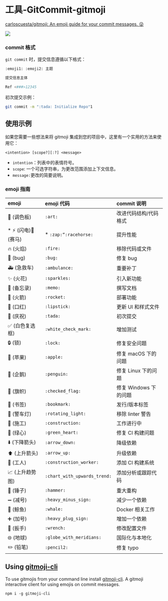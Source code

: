# 工具-GitCommit-gitmoji



[carloscuesta/gitmoji: An emoji guide for your commit messages. 😜](https://github.com/carloscuesta/gitmoji)


![](https://pic-mike.oss-cn-hongkong.aliyuncs.com/Blog/20220321082624.png)


### commit 格式

`git commit` 时，提交信息遵循以下格式：

```sh
:emoji1: :emoji2: 主题

提交信息主体

Ref <###>12345
```

初次提交示例：

```sh
git commit -m ":tada: Initialize Repo"1
```


## 使用示例

如果您需要一些想法来将 gitmoji 集成到您的项目中，这里有一个实用的方法来使用它：

```
<intention> [scope?][:?] <message>

```

*   `intention`：列表中的表情符号。
*   `scope`: 一个可选字符串，为更改范围添加上下文信息。
*   `message:`更改的简要说明。


### emoji 指南

| emoji | emoji 代码 | commit 说明 |
| :-- | :-- | :-- |
| :art: (调色板) | `:art:` | 改进代码结构/代码格式 |
|*   :zap: (闪电):racehorse: (赛马) | *   `:zap:“:racehorse:` | 提升性能 |
| :fire: (火焰) | `:fire:` | 移除代码或文件 |
| :bug: (bug) | `:bug:` | 修复 bug |
| :ambulance: (急救车) | `:ambulance:` | 重要补丁 |
| :sparkles: (火花) | `:sparkles:` | 引入新功能 |
| :memo: (备忘录) | `:memo:` | 撰写文档 |
| :rocket: (火箭) | `:rocket:` | 部署功能 |
| :lipstick: (口红) | `:lipstick:` | 更新 UI 和样式文件 |
| :tada: (庆祝) | `:tada:` | 初次提交 |
| :white_check_mark: (白色复选框) | `:white_check_mark:` | 增加测试 |
| :lock: (锁) | `:lock:` | 修复安全问题 |
| :apple: (苹果) | `:apple:` | 修复 macOS 下的问题 |
| :penguin: (企鹅) | `:penguin:` | 修复 Linux 下的问题 |
| :checkered_flag: (旗帜) | `:checked_flag:` | 修复 Windows 下的问题 |
| :bookmark: (书签) | `:bookmark:` | 发行/版本标签 |
| :rotating_light: (警车灯) | `:rotating_light:` | 移除 linter 警告 |
| :construction: (施工) | `:construction:` | 工作进行中 |
| :green_heart: (绿心) | `:green_heart:` | 修复 CI 构建问题 |
| :arrow_down: (下降箭头) | `:arrow_down:` | 降级依赖 |
| :arrow_up: (上升箭头) | `:arrow_up:` | 升级依赖 |
| :construction_worker: (工人) | `:construction_worker:` | 添加 CI 构建系统 |
| :chart_with_upwards_trend: (上升趋势图) | `:chart_with_upwards_trend:` | 添加分析或跟踪代码 |
| :hammer: (锤子) | `:hammer:` | 重大重构 |
| :heavy_minus_sign: (减号) | `:heavy_minus_sign:` | 减少一个依赖 |
| :whale: (鲸鱼) | `:whale:` | Docker 相关工作 |
| :heavy_plus_sign: (加号) | `:heavy_plug_sign:` | 增加一个依赖 |
| :wrench: (扳手) | `:wrench:` | 修改配置文件 |
| :globe_with_meridians: (地球) | `:globe_with_meridians:` | 国际化与本地化 |
| :pencil2: (铅笔) | `:pencil2:` | 修复 typo |


## Using [gitmoji-cli](https://github.com/carloscuesta/gitmoji-cli)

To use gitmojis from your command line install [gitmoji-cli](https://github.com/carloscuesta/gitmoji-cli). A gitmoji interactive client for using emojis on commit messages.

```source-shell
npm i -g gitmoji-cli
```

## [](https://github.com/carloscuesta/gitmoji#example-of-usage)